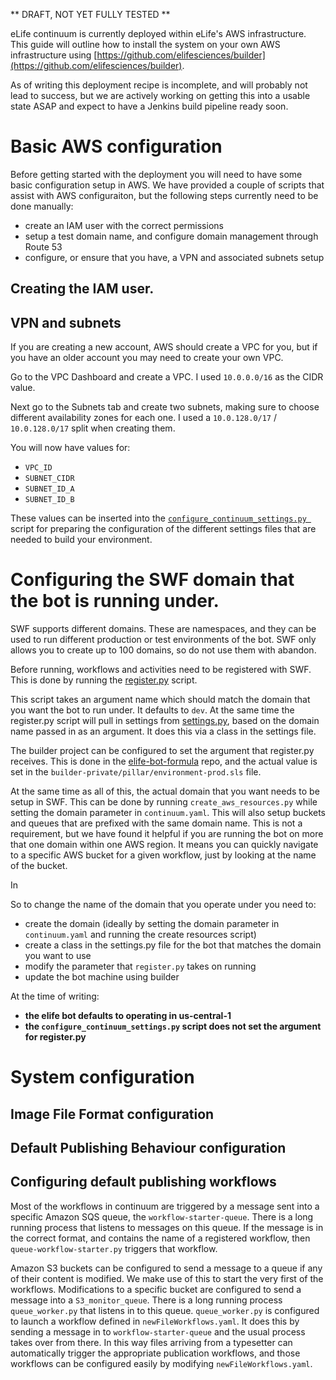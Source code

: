 ** DRAFT, NOT YET FULLY TESTED **

eLife continuum is currently deployed within eLife's AWS infrastructure. This guide will outline how to install the system on your own AWS infrastructure using  [https://github.com/elifesciences/builder](https://github.com/elifesciences/builder).

As of writing this deployment recipe is incomplete, and will probably not lead to success, but we are actively working on getting this into a usable state ASAP and expect to have a Jenkins build pipeline ready soon.

# Basic AWS configuration

Before getting started with the deployment you will need to have some basic configuration setup in AWS. We have provided a couple of scripts that assist with AWS configuraiton, but the following steps currently need to be done manually:

* create an IAM user with the correct permissions  
* setup a test domain name, and configure domain management through Route 53   
* configure, or ensure that you have, a VPN and associated subnets setup  

## Creating the IAM user.

## VPN and subnets

If you are creating a new account, AWS should create a VPC for you, but if you have an older account you may need to create your own VPC.

Go to the VPC Dashboard and create a VPC. I used `10.0.0.0/16` as the CIDR value.

Next go to the Subnets tab and create two subnets, making sure to choose different availability zones for each one. I used a `10.0.128.0/17` / `10.0.128.0/17` split when creating them.

You will now have values for:

* `VPC_ID`
* `SUBNET_CIDR`
* `SUBNET_ID_A`
* `SUBNET_ID_B`

These values can be inserted into the [`configure_continuum_settings.py
`](https://github.com/elifesciences/elife-continuum-documentation/blob/master/elife-continuum-docs/configure_continuum_settings.py) script for preparing the configuration of the different settings files that are needed to build your environment. 


# Configuring the SWF domain that the bot is running under.

SWF supports different domains. These are namespaces, and they can be used to run different production or test environments of the bot. SWF only allows you to create up to 100 domains, so do not use them with abandon.

Before running, workflows and activities need to be registered with SWF. This is done by running the [register.py](https://github.com/elifesciences/elife-bot/blob/develop/register.py) script.

This script takes an argument name which should match the domain that you want the bot to run under. It defaults to `dev`. At the same time the register.py script will pull in settings from [settings.py](https://github.com/elifesciences/elife-bot/blob/develop/settings-example.py), based on the domain name passed in as an argument. It does this via a class in the settings file.

The builder project can be configured to set the argument that register.py receives. This is done in the [elife-bot-formula](https://github.com/elifesciences/elife-bot-formula/blob/master/salt/elife-bot/init.sls#L228) repo, and the actual value is set in the `builder-private/pillar/environment-prod.sls` file.

At the same time as all of this, the actual domain that you want needs to be setup in SWF. This can be done by running `create_aws_resources.py` while setting the domain parameter in `continuum.yaml`. This will also setup buckets and queues that are prefixed with the same domain name. This is not a requirement, but we have found it helpful if you are running the bot on more that one domain within one AWS region. It means you can quickly navigate to a specific AWS bucket for a given workflow, just by looking at the name of the bucket.

In

So to change the name of the domain that you operate under you need to:

* create the domain (ideally by setting the domain parameter in `continuum.yaml` and running the create resources script)  
* create a class in the settings.py file for the bot that matches the domain you want to use  
* modify the parameter that `register.py` takes on running  
* update the bot machine using builder  

At the time of writing:

* **the elife bot defaults to operating in us-central-1**
* **the `configure_continuum_settings.py` script does not set the argument for register.py**

# System configuration

## Image File Format configuration

## Default Publishing Behaviour configuration

## Configuring default publishing workflows

Most of the workflows in continuum are triggered by a message sent into a specific Amazon SQS queue, the `workflow-starter-queue`. There is a long running process that listens to messages on this queue. If the message is in the correct format, and contains the name of a registered workflow, then `queue-workflow-starter.py` triggers that workflow.

Amazon S3 buckets can be configured to send a message to a queue if any of their content is modified. We make use of this to start the very first of the workflows. Modifications to a specific bucket are configured to send a message into a `S3_monitor_queue`. There is a long running process `queue_worker.py` that listens in to this queue. `queue_worker.py` is configured to launch a workflow defined in `newFileWorkflows.yaml`. It does this by sending a message in to `workflow-starter-queue` and the usual process takes over from there. In this way files arriving from a typesetter can automatically trigger the appropriate publication workflows, and those workflows can be configured easily by modifying `newFileWorkflows.yaml`.
